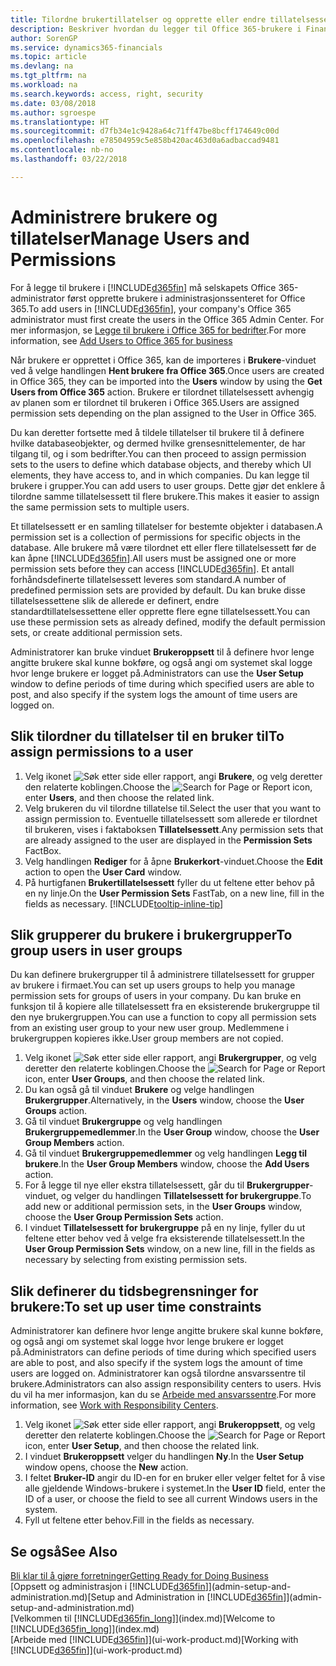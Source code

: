 ```yaml
---
title: Tilordne brukertillatelser og opprette eller endre tillatelsessett | Microsoft-dokumentasjon
description: Beskriver hvordan du legger til Office 365-brukere i Finance and Operations, Business edition og deretter tilordner tillatelser, tilgangsrettigheter og sikkerhetsinnstillinger.
author: SorenGP
ms.service: dynamics365-financials
ms.topic: article
ms.devlang: na
ms.tgt_pltfrm: na
ms.workload: na
ms.search.keywords: access, right, security
ms.date: 03/08/2018
ms.author: sgroespe
ms.translationtype: HT
ms.sourcegitcommit: d7fb34e1c9428a64c71ff47be8bcff174649c00d
ms.openlocfilehash: e78504959c5e858b420ac463d0a6adbaccad9481
ms.contentlocale: nb-no
ms.lasthandoff: 03/22/2018

---
```

# <a name="manage-users-and-permissions"></a><span data-ttu-id="e7a9b-103">Administrere brukere og tillatelser</span><span class="sxs-lookup"><span data-stu-id="e7a9b-103">Manage Users and Permissions</span></span>
<span data-ttu-id="e7a9b-104">For å legge til brukere i [!INCLUDE[d365fin](includes/d365fin_md.md)] må selskapets Office 365-administrator først opprette brukere i administrasjonssenteret for Office 365.</span><span class="sxs-lookup"><span data-stu-id="e7a9b-104">To add users in [!INCLUDE[d365fin](includes/d365fin_md.md)], your company's Office 365 administrator must first create the users in the Office 365 Admin Center.</span></span> <span data-ttu-id="e7a9b-105">For mer informasjon, se [Legge til brukere i Office 365 for bedrifter](https://support.office.com/en-us/article/Add-users-to-Office-365-for-business-435ccec3-09dd-4587-9ebd-2f3cad6bc2bc).</span><span class="sxs-lookup"><span data-stu-id="e7a9b-105">For more information, see [Add Users to Office 365 for business](https://support.office.com/en-us/article/Add-users-to-Office-365-for-business-435ccec3-09dd-4587-9ebd-2f3cad6bc2bc)</span></span>

<span data-ttu-id="e7a9b-106">Når brukere er opprettet i Office 365, kan de importeres i **Brukere**-vinduet ved å velge handlingen **Hent brukere fra Office 365**.</span><span class="sxs-lookup"><span data-stu-id="e7a9b-106">Once users are created in Office 365, they can be imported into the **Users** window by using the **Get Users from Office 365** action.</span></span> <span data-ttu-id="e7a9b-107">Brukere er tilordnet tillatelsessett avhengig av planen som er tilordnet til brukeren i Office 365.</span><span class="sxs-lookup"><span data-stu-id="e7a9b-107">Users are assigned permission sets depending on the plan assigned to the User in Office 365.</span></span>

<span data-ttu-id="e7a9b-108">Du kan deretter fortsette med å tildele tillatelser til brukere til å definere hvilke databaseobjekter, og dermed hvilke grensesnittelementer, de har tilgang til, og i som bedrifter.</span><span class="sxs-lookup"><span data-stu-id="e7a9b-108">You can then proceed to assign permission sets to the users to define which database objects, and thereby which UI elements, they have access to, and in which companies.</span></span> <span data-ttu-id="e7a9b-109">Du kan legge til brukere i grupper.</span><span class="sxs-lookup"><span data-stu-id="e7a9b-109">You can add users to user groups.</span></span> <span data-ttu-id="e7a9b-110">Dette gjør det enklere å tilordne samme tillatelsessett til flere brukere.</span><span class="sxs-lookup"><span data-stu-id="e7a9b-110">This makes it easier to assign the same permission sets to multiple users.</span></span>

<span data-ttu-id="e7a9b-111">Et tillatelsessett er en samling tillatelser for bestemte objekter i databasen.</span><span class="sxs-lookup"><span data-stu-id="e7a9b-111">A permission set is a collection of permissions for specific objects in the database.</span></span> <span data-ttu-id="e7a9b-112">Alle brukere må være tilordnet ett eller flere tillatelsessett før de kan åpne [!INCLUDE[d365fin](includes/d365fin_md.md)].</span><span class="sxs-lookup"><span data-stu-id="e7a9b-112">All users must be assigned one or more permission sets before they can access [!INCLUDE[d365fin](includes/d365fin_md.md)].</span></span> <span data-ttu-id="e7a9b-113">Et antall forhåndsdefinerte tillatelsessett leveres som standard.</span><span class="sxs-lookup"><span data-stu-id="e7a9b-113">A number of predefined permission sets are provided by default.</span></span> <span data-ttu-id="e7a9b-114">Du kan bruke disse tillatelsessettene slik de allerede er definert, endre standardtillatelsessettene eller opprette flere egne tillatelsessett.</span><span class="sxs-lookup"><span data-stu-id="e7a9b-114">You can use these permission sets as already defined, modify the default permission sets, or create additional permission sets.</span></span>

<span data-ttu-id="e7a9b-115">Administratorer kan bruke vinduet **Brukeroppsett** til å definere hvor lenge angitte brukere skal kunne bokføre, og også angi om systemet skal logge hvor lenge brukere er logget på.</span><span class="sxs-lookup"><span data-stu-id="e7a9b-115">Administrators can use the **User Setup** window to define periods of time during which specified users are able to post, and also specify if the system logs the amount of time users are logged on.</span></span>

## <a name="to-assign-permissions-to-a-user"></a><span data-ttu-id="e7a9b-116">Slik tilordner du tillatelser til en bruker til</span><span class="sxs-lookup"><span data-stu-id="e7a9b-116">To assign permissions to a user</span></span>
1. <span data-ttu-id="e7a9b-117">Velg ikonet ![Søk etter side eller rapport](media/ui-search/search_small.png "Søk etter side eller rapport"), angi **Brukere**, og velg deretter den relaterte koblingen.</span><span class="sxs-lookup"><span data-stu-id="e7a9b-117">Choose the ![Search for Page or Report](media/ui-search/search_small.png "Search for Page or Report icon") icon, enter **Users**, and then choose the related link.</span></span>
2. <span data-ttu-id="e7a9b-118">Velg brukeren du vil tilordne tillatelse til.</span><span class="sxs-lookup"><span data-stu-id="e7a9b-118">Select the user that you want to assign permission to.</span></span>
<span data-ttu-id="e7a9b-119">Eventuelle tillatelsessett som allerede er tilordnet til brukeren, vises i faktaboksen **Tillatelsessett**.</span><span class="sxs-lookup"><span data-stu-id="e7a9b-119">Any permission sets that are already assigned to the user are displayed in the **Permission Sets** FactBox.</span></span>
3. <span data-ttu-id="e7a9b-120">Velg handlingen **Rediger** for å åpne **Brukerkort**-vinduet.</span><span class="sxs-lookup"><span data-stu-id="e7a9b-120">Choose the **Edit** action to open the **User Card** window.</span></span>
4. <span data-ttu-id="e7a9b-121">På hurtigfanen **Brukertillatelsessett** fyller du ut feltene etter behov på en ny linje.</span><span class="sxs-lookup"><span data-stu-id="e7a9b-121">On the **User Permission Sets** FastTab, on a new line, fill in the fields as necessary.</span></span> [!INCLUDE[tooltip-inline-tip](includes/tooltip-inline-tip_md.md)]

## <a name="to-group-users-in-user-groups"></a><span data-ttu-id="e7a9b-122">Slik grupperer du brukere i brukergrupper</span><span class="sxs-lookup"><span data-stu-id="e7a9b-122">To group users in user groups</span></span>
<span data-ttu-id="e7a9b-123">Du kan definere brukergrupper til å administrere tillatelsessett for grupper av brukere i firmaet.</span><span class="sxs-lookup"><span data-stu-id="e7a9b-123">You can set up users groups to help you manage permission sets for groups of users in your company.</span></span> <span data-ttu-id="e7a9b-124">Du kan bruke en funksjon til å kopiere alle tillatelsessett fra en eksisterende brukergruppe til den nye brukergruppen.</span><span class="sxs-lookup"><span data-stu-id="e7a9b-124">You can use a function to copy all permission sets from an existing user group to your new user group.</span></span> <span data-ttu-id="e7a9b-125">Medlemmene i brukergruppen kopieres ikke.</span><span class="sxs-lookup"><span data-stu-id="e7a9b-125">User group members are not copied.</span></span>

1. <span data-ttu-id="e7a9b-126">Velg ikonet ![Søk etter side eller rapport](media/ui-search/search_small.png "Søk etter side eller rapport"), angi **Brukergrupper**, og velg deretter den relaterte koblingen.</span><span class="sxs-lookup"><span data-stu-id="e7a9b-126">Choose the ![Search for Page or Report](media/ui-search/search_small.png "Search for Page or Report icon") icon, enter **User Groups**, and then choose the related link.</span></span>
2. <span data-ttu-id="e7a9b-127">Du kan også gå til vinduet **Brukere** og velge handlingen **Brukergrupper**.</span><span class="sxs-lookup"><span data-stu-id="e7a9b-127">Alternatively, in the **Users** window, choose the **User Groups** action.</span></span>
3. <span data-ttu-id="e7a9b-128">Gå til vinduet **Brukergruppe** og velg handlingen **Brukergruppemedlemmer**.</span><span class="sxs-lookup"><span data-stu-id="e7a9b-128">In the **User Group** window, choose the **User Group Members** action.</span></span>
6. <span data-ttu-id="e7a9b-129">Gå til vinduet **Brukergruppemedlemmer** og velg handlingen **Legg til brukere**.</span><span class="sxs-lookup"><span data-stu-id="e7a9b-129">In the **User Group Members** window, choose the **Add Users** action.</span></span>
7. <span data-ttu-id="e7a9b-130">For å legge til nye eller ekstra tillatelsessett, går du til **Brukergrupper**-vinduet, og velger du handlingen **Tillatelsessett for brukergruppe**.</span><span class="sxs-lookup"><span data-stu-id="e7a9b-130">To add new or additional permission sets, in the **User Groups** window, choose the **User Group Permission Sets** action.</span></span>
8. <span data-ttu-id="e7a9b-131">I vinduet **Tillatelsessett for brukergruppe** på en ny linje, fyller du ut feltene etter behov ved å velge fra eksisterende tillatelsessett.</span><span class="sxs-lookup"><span data-stu-id="e7a9b-131">In the **User Group Permission Sets** window, on a new line, fill in the fields as necessary by selecting from existing permission sets.</span></span>

## <a name="to-set-up-user-time-constraints"></a><span data-ttu-id="e7a9b-132">Slik definerer du tidsbegrensninger for brukere:</span><span class="sxs-lookup"><span data-stu-id="e7a9b-132">To set up user time constraints</span></span>
<span data-ttu-id="e7a9b-133">Administratorer kan definere hvor lenge angitte brukere skal kunne bokføre, og også angi om systemet skal logge hvor lenge brukere er logget på.</span><span class="sxs-lookup"><span data-stu-id="e7a9b-133">Administrators can define periods of time during which specified users are able to post, and also specify if the system logs the amount of time users are logged on.</span></span> <span data-ttu-id="e7a9b-134">Administratorer kan også tilordne ansvarssentre til brukere.</span><span class="sxs-lookup"><span data-stu-id="e7a9b-134">Administrators can also assign responsibility centers to users.</span></span> <span data-ttu-id="e7a9b-135">Hvis du vil ha mer informasjon, kan du se [Arbeide med ansvarssentre](inventory-responsibility-centers.md).</span><span class="sxs-lookup"><span data-stu-id="e7a9b-135">For more information, see [Work with Responsibility Centers](inventory-responsibility-centers.md).</span></span>

1. <span data-ttu-id="e7a9b-136">Velg ikonet ![Søk etter side eller rapport](media/ui-search/search_small.png "Søk etter side eller rapport"), angi **Brukeroppsett**, og velg deretter den relaterte koblingen.</span><span class="sxs-lookup"><span data-stu-id="e7a9b-136">Choose the ![Search for Page or Report](media/ui-search/search_small.png "Search for Page or Report icon") icon, enter **User Setup**, and then choose the related link.</span></span>
2. <span data-ttu-id="e7a9b-137">I vinduet **Brukeroppsett** velger du handlingen **Ny**.</span><span class="sxs-lookup"><span data-stu-id="e7a9b-137">In the **User Setup** window opens, choose the **New** action.</span></span>
3. <span data-ttu-id="e7a9b-138">I feltet **Bruker-ID** angir du ID-en for en bruker eller velger feltet for å vise alle gjeldende Windows-brukere i systemet.</span><span class="sxs-lookup"><span data-stu-id="e7a9b-138">In the **User ID** field, enter the ID of a user, or choose the field to see all current Windows users in the system.</span></span>
4. <span data-ttu-id="e7a9b-139">Fyll ut feltene etter behov.</span><span class="sxs-lookup"><span data-stu-id="e7a9b-139">Fill in the fields as necessary.</span></span>

## <a name="see-also"></a><span data-ttu-id="e7a9b-140">Se også</span><span class="sxs-lookup"><span data-stu-id="e7a9b-140">See Also</span></span>
[<span data-ttu-id="e7a9b-141">Bli klar til å gjøre forretninger</span><span class="sxs-lookup"><span data-stu-id="e7a9b-141">Getting Ready for Doing Business</span></span>](ui-get-ready-business.md)  
<span data-ttu-id="e7a9b-142">[Oppsett og administrasjon i [!INCLUDE[d365fin](includes/d365fin_md.md)]](admin-setup-and-administration.md)</span><span class="sxs-lookup"><span data-stu-id="e7a9b-142">[Setup and Administration in [!INCLUDE[d365fin](includes/d365fin_md.md)]](admin-setup-and-administration.md)</span></span>  
<span data-ttu-id="e7a9b-143">[Velkommen til [!INCLUDE[d365fin_long](includes/d365fin_long_md.md)]](index.md)</span><span class="sxs-lookup"><span data-stu-id="e7a9b-143">[Welcome to [!INCLUDE[d365fin_long](includes/d365fin_long_md.md)]](index.md)</span></span>  
<span data-ttu-id="e7a9b-144">[Arbeide med [!INCLUDE[d365fin](includes/d365fin_md.md)]](ui-work-product.md)</span><span class="sxs-lookup"><span data-stu-id="e7a9b-144">[Working with [!INCLUDE[d365fin](includes/d365fin_md.md)]](ui-work-product.md)</span></span>  

